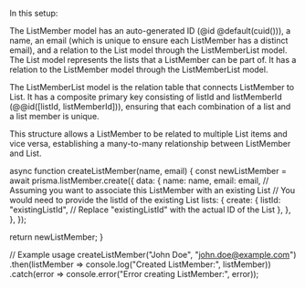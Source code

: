 In this setup:

The ListMember model has an auto-generated ID (@id @default(cuid())), a name, an email (which is unique to ensure each ListMember has a distinct email), and a relation to the List model through the ListMemberList model.
The List model represents the lists that a ListMember can be part of. It has a relation to the ListMember model through the ListMemberList model.

The ListMemberList model is the relation table that connects ListMember to List. It has a composite primary key consisting of listId and listMemberId (@@id([listId, listMemberId])), ensuring that each combination of a list and a list member is unique.

This structure allows a ListMember to be related to multiple List items and vice versa, establishing a many-to-many relationship between ListMember and List.

async function createListMember(name, email) {
const newListMember = await prisma.listMember.create({
data: {
name: name,
email: email,
// Assuming you want to associate this ListMember with an existing List
// You would need to provide the listId of the existing List
lists: {
create: {
listId: "existingListId", // Replace "existingListId" with the actual ID of the List
},
},
},
});

return newListMember;
}

// Example usage
createListMember("John Doe", "john.doe@example.com")
.then(listMember => console.log("Created ListMember:", listMember))
.catch(error => console.error("Error creating ListMember:", error));
